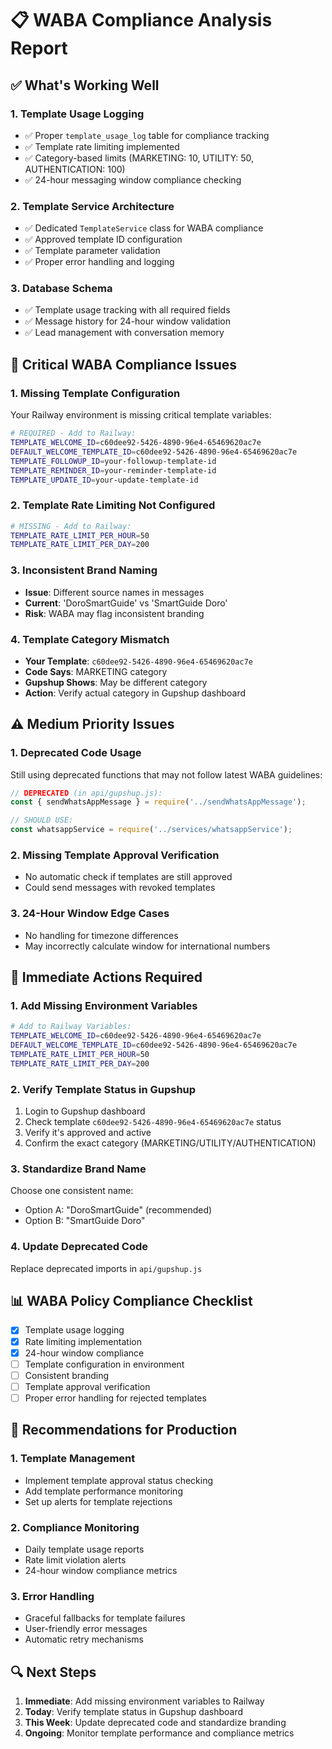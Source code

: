 # 📋 WABA Compliance Analysis Report

## ✅ **What's Working Well**

### **1. Template Usage Logging**
- ✅ Proper `template_usage_log` table for compliance tracking
- ✅ Template rate limiting implemented
- ✅ Category-based limits (MARKETING: 10, UTILITY: 50, AUTHENTICATION: 100)
- ✅ 24-hour messaging window compliance checking

### **2. Template Service Architecture**
- ✅ Dedicated `TemplateService` class for WABA compliance
- ✅ Approved template ID configuration
- ✅ Template parameter validation
- ✅ Proper error handling and logging

### **3. Database Schema**
- ✅ Template usage tracking with all required fields
- ✅ Message history for 24-hour window validation
- ✅ Lead management with conversation memory

## 🚨 **Critical WABA Compliance Issues**

### **1. Missing Template Configuration**
Your Railway environment is missing critical template variables:

```bash
# REQUIRED - Add to Railway:
TEMPLATE_WELCOME_ID=c60dee92-5426-4890-96e4-65469620ac7e
DEFAULT_WELCOME_TEMPLATE_ID=c60dee92-5426-4890-96e4-65469620ac7e
TEMPLATE_FOLLOWUP_ID=your-followup-template-id
TEMPLATE_REMINDER_ID=your-reminder-template-id
TEMPLATE_UPDATE_ID=your-update-template-id
```

### **2. Template Rate Limiting Not Configured**
```bash
# MISSING - Add to Railway:
TEMPLATE_RATE_LIMIT_PER_HOUR=50
TEMPLATE_RATE_LIMIT_PER_DAY=200
```

### **3. Inconsistent Brand Naming**
- **Issue**: Different source names in messages
- **Current**: 'DoroSmartGuide' vs 'SmartGuide Doro'
- **Risk**: WABA may flag inconsistent branding

### **4. Template Category Mismatch**
- **Your Template**: `c60dee92-5426-4890-96e4-65469620ac7e`
- **Code Says**: MARKETING category
- **Gupshup Shows**: May be different category
- **Action**: Verify actual category in Gupshup dashboard

## ⚠️ **Medium Priority Issues**

### **1. Deprecated Code Usage**
Still using deprecated functions that may not follow latest WABA guidelines:
```javascript
// DEPRECATED (in api/gupshup.js):
const { sendWhatsAppMessage } = require('../sendWhatsAppMessage');

// SHOULD USE:
const whatsappService = require('../services/whatsappService');
```

### **2. Missing Template Approval Verification**
- No automatic check if templates are still approved
- Could send messages with revoked templates

### **3. 24-Hour Window Edge Cases**
- No handling for timezone differences
- May incorrectly calculate window for international numbers

## 🔧 **Immediate Actions Required**

### **1. Add Missing Environment Variables**
```bash
# Add to Railway Variables:
TEMPLATE_WELCOME_ID=c60dee92-5426-4890-96e4-65469620ac7e
DEFAULT_WELCOME_TEMPLATE_ID=c60dee92-5426-4890-96e4-65469620ac7e
TEMPLATE_RATE_LIMIT_PER_HOUR=50
TEMPLATE_RATE_LIMIT_PER_DAY=200
```

### **2. Verify Template Status in Gupshup**
1. Login to Gupshup dashboard
2. Check template `c60dee92-5426-4890-96e4-65469620ac7e` status
3. Verify it's approved and active
4. Confirm the exact category (MARKETING/UTILITY/AUTHENTICATION)

### **3. Standardize Brand Name**
Choose one consistent name:
- Option A: "DoroSmartGuide" (recommended)
- Option B: "SmartGuide Doro"

### **4. Update Deprecated Code**
Replace deprecated imports in `api/gupshup.js`

## 📊 **WABA Policy Compliance Checklist**

- [x] Template usage logging
- [x] Rate limiting implementation
- [x] 24-hour window compliance
- [ ] Template configuration in environment
- [ ] Consistent branding
- [ ] Template approval verification
- [ ] Proper error handling for rejected templates

## 🎯 **Recommendations for Production**

### **1. Template Management**
- Implement template approval status checking
- Add template performance monitoring
- Set up alerts for template rejections

### **2. Compliance Monitoring**
- Daily template usage reports
- Rate limit violation alerts
- 24-hour window compliance metrics

### **3. Error Handling**
- Graceful fallbacks for template failures
- User-friendly error messages
- Automatic retry mechanisms

## 🔍 **Next Steps**

1. **Immediate**: Add missing environment variables to Railway
2. **Today**: Verify template status in Gupshup dashboard
3. **This Week**: Update deprecated code and standardize branding
4. **Ongoing**: Monitor template performance and compliance metrics
